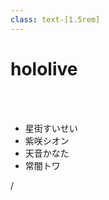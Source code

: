 ```yaml
---
class: text-[1.5rem]
---
```


# hololive

<br>
<br>

- 星街すいせい
- 紫咲シオン
- 天音かなた
- 常闇トワ

<div
  class="absolute bottom-[1rem] right-[1rem] text-[1rem]"
>
  <SlideCurrentNo /> / <SlidesTotal />
</div>